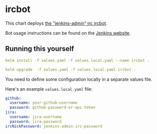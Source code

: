 # ircbot

This chart deploys [the "jenkins-admin" irc ircbot](https://github.com/jenkins-infra/ircbot).

Bot usage instructions can be found on the [Jenkins website](https://jenkins.io/projects/infrastructure/ircbot/).

## Running this yourself

```yaml
helm install -f values.yaml -f values.local.yaml --name ircbot .
```

```yaml
helm upgrade  -f values.yaml -f values.local.yaml ircbot .
```

You need to define some configuration locally in a separate values file.

Here's an example `values.local.yaml` file:

```yaml
github:
  username: your-github-username
  password: github-password-or-api-token
jira:
  username: jira-username
  password: jira-password
ircNickPassword: jenkins-admin-irc-password
```
